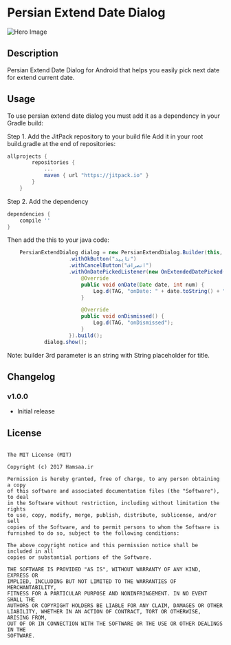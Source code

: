 # Persian Extend Date Dialog

![Hero Image]()

## Description

Persian Extend Date Dialog for Android that helps you easily pick next date for extend current date.

## Usage

To use persian extend date dialog you must add it as a dependency in your Gradle build:

Step 1. Add the JitPack repository to your build file
Add it in your root build.gradle at the end of repositories:

```groovy
allprojects {
		repositories {
			...
			maven { url "https://jitpack.io" }
		}
	}
```
Step 2. Add the dependency
```groovy
dependencies {
    compile ''
}
```

Then add the this to your java code:

```java
    PersianExtendDialog dialog = new PersianExtendDialog.Builder(this, new Date(), R.string.title)
                    .withOkButton("تایید")
                    .withCancelButton("انصراف")
                    .withOnDatePickedListener(new OnExtendedDatePicked() {
                        @Override
                        public void onDate(Date date, int num) {
                            Log.d(TAG, "onDate: " + date.toString() + " num: " + num);
                        }

                        @Override
                        public void onDismissed() {
                            Log.d(TAG, "onDismissed");
                        }
                    }).build();
            dialog.show();
```

Note: builder 3rd parameter is an string with String placeholder for title.

## Changelog

### v1.0.0

 * Initial release

## License
```
   
The MIT License (MIT)

Copyright (c) 2017 Hamsaa.ir

Permission is hereby granted, free of charge, to any person obtaining a copy
of this software and associated documentation files (the "Software"), to deal
in the Software without restriction, including without limitation the rights
to use, copy, modify, merge, publish, distribute, sublicense, and/or sell
copies of the Software, and to permit persons to whom the Software is
furnished to do so, subject to the following conditions:

The above copyright notice and this permission notice shall be included in all
copies or substantial portions of the Software.

THE SOFTWARE IS PROVIDED "AS IS", WITHOUT WARRANTY OF ANY KIND, EXPRESS OR
IMPLIED, INCLUDING BUT NOT LIMITED TO THE WARRANTIES OF MERCHANTABILITY,
FITNESS FOR A PARTICULAR PURPOSE AND NONINFRINGEMENT. IN NO EVENT SHALL THE
AUTHORS OR COPYRIGHT HOLDERS BE LIABLE FOR ANY CLAIM, DAMAGES OR OTHER
LIABILITY, WHETHER IN AN ACTION OF CONTRACT, TORT OR OTHERWISE, ARISING FROM,
OUT OF OR IN CONNECTION WITH THE SOFTWARE OR THE USE OR OTHER DEALINGS IN THE
SOFTWARE.

```
